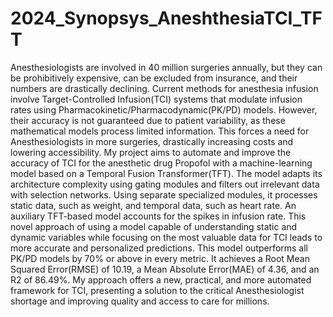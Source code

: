 # 2024_Synopsys_AneshthesiaTCI_TFT

Anesthesiologists are involved in 40 million surgeries annually, but they can be prohibitively expensive, can be excluded from insurance, and their numbers are drastically declining. Current methods for anesthesia infusion involve Target-Controlled Infusion(TCI) systems that modulate infusion rates using Pharmacokinetic/Pharmacodynamic(PK/PD) models. However, their accuracy is not guaranteed due to patient variability, as these mathematical models process limited information. This forces a need for Anesthesiologists in more surgeries, drastically increasing costs and lowering accessibility. 
My project aims to automate and improve the accuracy of TCI for the anesthetic drug Propofol with a machine-learning model based on a Temporal Fusion Transformer(TFT). The model adapts its architecture complexity using gating modules and filters out irrelevant data with selection networks. Using separate specialized modules, it processes static data, such as weight, and temporal data, such as heart rate. An auxiliary TFT-based model accounts for the spikes in infusion rate.
This novel approach of using a model capable of understanding static and dynamic variables while focusing on the most valuable data for TCI leads to more accurate and personalized predictions. This model outperforms all PK/PD models by 70% or above in every metric. It achieves a Root Mean Squared Error(RMSE) of 10.19, a Mean Absolute Error(MAE) of 4.36, and an R2 of 86.49%. My approach offers a new, practical, and more automated framework for TCI, presenting a solution to the critical Anesthesiologist shortage and improving quality and access to care for millions.
